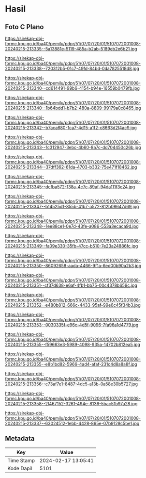 # Hasil

## Foto C Plano

https://sirekap-obj-formc.kpu.go.id/ba40/pemilu/pdpr/51/07/07/20/01/5107072001008-20240215-213335--5a13881e-5119-485a-b2ab-5189eb2e6b21.jpg

https://sirekap-obj-formc.kpu.go.id/ba40/pemilu/pdpr/51/07/07/20/01/5107072001008-20240215-213338--720312b5-01c7-49fd-84bd-0da7825518d8.jpg

https://sirekap-obj-formc.kpu.go.id/ba40/pemilu/pdpr/51/07/07/20/01/5107072001008-20240215-213340--cd614491-99b6-4154-b94e-16559b0479fb.jpg

https://sirekap-obj-formc.kpu.go.id/ba40/pemilu/pdpr/51/07/07/20/01/5107072001008-20240215-213340--1b64bdd1-b7b2-480a-8809-99179a0c8465.jpg

https://sirekap-obj-formc.kpu.go.id/ba40/pemilu/pdpr/51/07/07/20/01/5107072001008-20240215-213342--b7aca680-1ca7-4d15-a1f2-c8663d2f4ac9.jpg

https://sirekap-obj-formc.kpu.go.id/ba40/pemilu/pdpr/51/07/07/20/01/5107072001008-20240215-213343--1c312947-3ebc-4b60-8a7c-dd704450c26b.jpg

https://sirekap-obj-formc.kpu.go.id/ba40/pemilu/pdpr/51/07/07/20/01/5107072001008-20240215-213344--37dff362-61da-4703-b332-75e471f18462.jpg

https://sirekap-obj-formc.kpu.go.id/ba40/pemilu/pdpr/51/07/07/20/01/5107072001008-20240215-213345--dcfba572-138a-4c7c-89af-94da111f3e24.jpg

https://sirekap-obj-formc.kpu.go.id/ba40/pemilu/pdpr/51/07/07/20/01/5107072001008-20240215-213347--b14525d1-855b-41b7-a572-812b08647d69.jpg

https://sirekap-obj-formc.kpu.go.id/ba40/pemilu/pdpr/51/07/07/20/01/5107072001008-20240215-213348--1ee88ce1-0e7d-43fe-a086-553a3ecaca9d.jpg

https://sirekap-obj-formc.kpu.go.id/ba40/pemilu/pdpr/51/07/07/20/01/5107072001008-20240215-213349--fa09e330-35fb-47cc-b510-7e23a24886fc.jpg

https://sirekap-obj-formc.kpu.go.id/ba40/pemilu/pdpr/51/07/07/20/01/5107072001008-20240215-213350--86092658-aada-4466-9f1a-6ed00b90a2b3.jpg

https://sirekap-obj-formc.kpu.go.id/ba40/pemilu/pdpr/51/07/07/20/01/5107072001008-20240215-213351--cf37d638-e6af-4fb1-bb75-00c4378b659c.jpg

https://sirekap-obj-formc.kpu.go.id/ba40/pemilu/pdpr/51/07/07/20/01/5107072001008-20240215-213352--e480b812-666c-4433-95af-99e6c45f34b3.jpg

https://sirekap-obj-formc.kpu.go.id/ba40/pemilu/pdpr/51/07/07/20/01/5107072001008-20240215-213353--0030335f-e96c-4d5f-9096-7fa96a1d4779.jpg

https://sirekap-obj-formc.kpu.go.id/ba40/pemilu/pdpr/51/07/07/20/01/5107072001008-20240215-213355--f59663e3-5989-4098-935a-14702b812ea5.jpg

https://sirekap-obj-formc.kpu.go.id/ba40/pemilu/pdpr/51/07/07/20/01/5107072001008-20240215-213355--e8b1bd82-5966-4ad4-afaf-231c4d8a8a8f.jpg

https://sirekap-obj-formc.kpu.go.id/ba40/pemilu/pdpr/51/07/07/20/01/5107072001008-20240215-213356--c73af7e1-8487-4dc5-a13b-0a58e30b5727.jpg

https://sirekap-obj-formc.kpu.go.id/ba40/pemilu/pdpr/51/07/07/20/01/5107072001008-20240215-213358--2f467152-3261-494e-8136-5bac51b97a28.jpg

https://sirekap-obj-formc.kpu.go.id/ba40/pemilu/pdpr/51/07/07/20/01/5107072001008-20240215-213337--63024512-1ebb-4428-895e-07b9128c5be1.jpg


## Metadata

| Key        | Value               |
| ---------- | ------------------- |
| Time Stamp | 2024-02-17 13:05:41 |
| Kode Dapil | 5101                |



